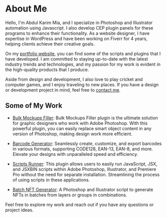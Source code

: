 # About Me

Hello, I'm Abdul Karim Mia, and I specialize in Photoshop and Illustrator automation using Javascript. I also develop CEP plugin panels for these programs to enhance their functionality. As a website designer, I have expertise in WordPress and have been working on Fiverr for 4 years, helping clients achieve their creative goals.

On my [portfolio website](https://www.abdulkarimmia.com/), you can find some of the scripts and plugins that I have developed. I am committed to staying up-to-date with the latest industry trends and technologies, and my passion for my work is evident in the high-quality products that I produce.

Aside from design and development, I also love to play cricket and computer games, and I enjoy traveling to new places. If you have a design or development project in mind, feel free to [contact me](https://www.abdulkarimmia.com/contact).

## Some of My Work

- [Bulk Mockups Filler](https://www.bulkmockupsfiller.com/): Bulk Mockups Filler plugin is the ultimate solution for graphic designers who work with Adobe Photoshop. With this powerful plugin, you can easily replace smart object content in any version of Photoshop, making design work more efficient.

- [Barcode Generator](https://www.allbarcodegenerator.com/): Seamlessly create, customize, and export barcodes in various formats, supporting CODE128, EAN-13, EAN-8, and more. Elevate your designs with unparalleled speed and efficiency.

- [Scripts Runner](https://www.scriptsrunner.com/): This plugin allows users to easily run JavaScript, JSX, and JSXBIN scripts within Adobe Photoshop, Illustrator, and Premiere Pro without the need for separate installation. Streamlining the process of using scripts in these applications.

- [Batch NFT Generator](https://batchnftgenerator.com/): A Photoshop and Illustrator script to generate NFTs in batches from layers or groups in combinations.

Feel free to explore my work and reach out if you have any questions or project ideas.
